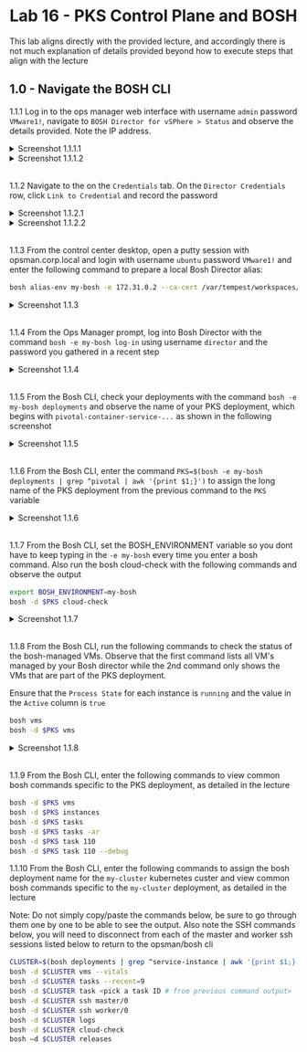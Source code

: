 # Lab 16 - PKS Control Plane and BOSH

This lab aligns directly with the provided lecture, and accordingly there is not much explanation of details provided beyond how to execute steps that align with the lecture

## 1.0 - Navigate the BOSH CLI

1.1.1 Log in to the ops manager web interface with username `admin` password `VMware1!`, navigate to `BOSH Director for vSPhere > Status` and observe the details provided. Note the IP address.

<details><summary>Screenshot 1.1.1.1</summary>
<img src="Images/2018-11-13-01-07-18.png">
</details>

<details><summary>Screenshot 1.1.1.2</summary>
<img src="Images/2018-11-13-01-14-16.png">
</details>
<br/>

1.1.2 Navigate to the on the `Credentials` tab. On the `Director Credentials` row, click `Link to Credential` and record the password

<details><summary>Screenshot 1.1.2.1</summary>
<img src="Images/2018-11-13-01-08-25.png">
</details>

<details><summary>Screenshot 1.1.2.2</summary>
<img src="Images/2018-11-13-01-16-59.png">
</details>
<br/>

1.1.3 From the control center desktop, open a putty session with opsman.corp.local and login with username `ubuntu` password `VMware1!` and enter the following command to prepare a local Bosh Director alias:

```bash
bosh alias-env my-bosh -e 172.31.0.2 --ca-cert /var/tempest/workspaces/default/root_ca_certificate
```

<details><summary>Screenshot 1.1.3</summary>
<img src="Images/2018-11-13-01-41-48.png">
</details>
<br/>

1.1.4 From the Ops Manager prompt, log into Bosh Director with the command `bosh -e my-bosh log-in` using username `director` and the password you gathered in a recent step

<details><summary>Screenshot 1.1.4</summary>
<img src="Images/2019-02-11_15-00-18.png">
</details>
<br/>

1.1.5 From the Bosh CLI, check your deployments with the command `bosh -e my-bosh deployments` and observe the name of your PKS deployment, which begins with `pivotal-container-service-...` as shown in the following screenshot

<details><summary>Screenshot 1.1.5</summary>
<img src="Images/2018-11-13-02-13-57.png">
</details>
<br/>

1.1.6 From the Bosh CLI, enter the command `PKS=$(bosh -e my-bosh deployments | grep ^pivotal | awk '{print $1;}')` to assign the long name of the PKS deployment from the previous command to the `PKS` variable

<details><summary>Screenshot 1.1.6</summary>
<img src="Images/2018-11-15-00-26-14.png">
</details>
<br/>

1.1.7 From the Bosh CLI, set the BOSH_ENVIRONMENT variable so you dont have to keep typing in the `-e my-bosh` every time you enter a bosh command. Also run the bosh cloud-check with the following commands and observe the output

```bash
export BOSH_ENVIRONMENT=my-bosh
bosh -d $PKS cloud-check
```

<details><summary>Screenshot 1.1.7</summary>
<img src="Images/2019-02-11_14-57-54.png">
</details>
<br/>

1.1.8 From the Bosh CLI, run the following commands to check the status of the bosh-managed VMs. Observe that the first command lists all VM's managed by your Bosh director while the 2nd command only shows the VMs that are part of the PKS deployment.

Ensure that the `Process State` for each instance is `running` and the value in the `Active` column is `true`

```bash
bosh vms
bosh -d $PKS vms
```

<details><summary>Screenshot 1.1.8</summary>
<img src="Images/2018-11-15-00-53-34.png">
</details>
<br/>

1.1.9 From the Bosh CLI, enter the following commands to view common bosh commands specific to the PKS deployment, as detailed in the lecture

```bash
bosh -d $PKS vms
bosh -d $PKS instances
bosh -d $PKS tasks
bosh -d $PKS tasks -ar
bosh -d $PKS task 110
bosh -d $PKS task 110 --debug
```

1.1.10 From the Bosh CLI, enter the following commands to assign the bosh deployment name for the `my-cluster` kubernetes custer and view common bosh commands specific to the `my-cluster` deployment, as detailed in the lecture

Note: Do not simply copy/paste the commands below, be sure to go through them one by one to be able to see the output. Also note the SSH commands below, you will need to disconnect from each of the master and worker ssh sessions listed below to return to the opsman/bosh cli

```bash
CLUSTER=$(bosh deployments | grep ^service-instance | awk '{print $1;}')
bosh -d $CLUSTER vms --vitals
bosh -d $CLUSTER tasks --recent=9
bosh -d $CLUSTER task <pick a task ID # from previous command output>  --debug
bosh -d $CLUSTER ssh master/0
bosh -d $CLUSTER ssh worker/0
bosh -d $CLUSTER logs
bosh -d $CLUSTER cloud-check
bosh –d $CLUSTER releases
```
